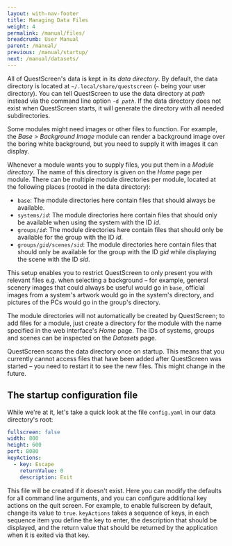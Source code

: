 ```yaml
---
layout: with-nav-footer
title: Managing Data Files
weight: 4
permalink: /manual/files/
breadcrumb: User Manual
parent: /manual/
previous: /manual/startup/
next: /manual/datasets/
---
```


All of QuestScreen's data is kept in its *data directory*.
By default, the data directory is located at `~/.local/share/questscreen` (`~` being your user directory).
You can tell QuestScreen to use the data directory at *path* instead via the command line option `-d `*`path`*.
If the data directory does not exist when QuestScreen starts, it will generate the directory with all needed subdirectories.

Some modules might need images or other files to function.
For example, the *Base > Background Image* module can render a background image over the boring white background, but you need to supply it with images it can display.

Whenever a module wants you to supply files, you put them in a *Module directory*.
The name of this directory is given on the *Home* page per module.
There can be multiple module directories per module, located at the following places (rooted in the data directory):

 * `base`: The module directories here contain files that should always be available.
 * `systems/`*`id`*: The module directories here contain files that should only be available when using the system with the ID *id*.
 * `groups/`*`id`*: The module directories here contain files that should only be available for the group with the ID *id*.
 * `groups/`*`gid`*`/scenes/`*`sid`*: The module directories here contain files that should only be available for the group with the ID *gid* while displaying the scene with the ID *sid*.

This setup enables you to restrict QuestScreen to only present you with relevant files e.g. when selecting a background – for example, general scenery images that could always be useful would go in `base`, official images from a system's artwork would go in the system's directory, and pictures of the PCs would go in the group's directory.

The module directories will not automatically be created by QuestScreen; to add files for a module, just create a directory for the module with the name specified in the web interface's *Home* page.
The IDs of systems, groups and scenes can be inspected on the *Datasets* page.

QuestScreen scans the data directory once on startup.
This means that you currently cannot access files that have been added after QuestScreen was started – you need to restart it to see the new files.
This might change in the future.

## The startup configuration file

While we're at it, let's take a quick look at the file `config.yaml` in our data directory's root:

```yaml
fullscreen: false
width: 800
height: 600
port: 8080
keyActions:
  - key: Escape
    returnValue: 0
    description: Exit
```

This file will be created if it doesn't exist.
Here you can modify the defaults for all command line arguments, and you can configure additional key actions on the quit screen.
For example, to enable fullscreen by default, change its value to `true`.
`keyActions` takes a sequence of keys, in each sequence item you define the key to enter, the description that should be displayed, and the return value that should be returned by the application when it is exited via that key.